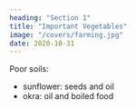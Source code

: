 ```yaml
---
heading: "Section 1"
title: "Important Vegetables"
image: "/covers/farming.jpg"
date: 2020-10-31
---
```



Poor soils:
- sunflower: seeds and oil
- okra: oil and boiled food

